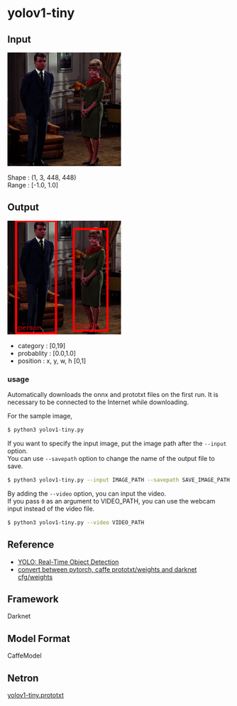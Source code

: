 # yolov1-tiny

## Input

![Input](couple.jpg)

Shape : (1, 3, 448, 448)  
Range : [-1.0, 1.0]

## Output

![Output](output.png)

- category : [0,19]
- probablity : [0.0,1.0]
- position : x, y, w, h [0,1]

### usage
Automatically downloads the onnx and prototxt files on the first run.
It is necessary to be connected to the Internet while downloading.

For the sample image,
``` bash
$ python3 yolov1-tiny.py
```

If you want to specify the input image, put the image path after the `--input` option.  
You can use `--savepath` option to change the name of the output file to save.
```bash
$ python3 yolov1-tiny.py --input IMAGE_PATH --savepath SAVE_IMAGE_PATH
```

By adding the `--video` option, you can input the video.   
If you pass `0` as an argument to VIDEO_PATH, you can use the webcam input instead of the video file.
```bash
$ python3 yolov1-tiny.py --video VIDEO_PATH
```

## Reference

- [YOLO: Real-Time Object Detection](https://pjreddie.com/darknet/yolov1/)
- [convert between pytorch, caffe prototxt/weights and darknet cfg/weights](https://github.com/marvis/pytorch-caffe-darknet-convert)

## Framework

Darknet

## Model Format

CaffeModel

## Netron

[yolov1-tiny.prototxt](https://lutzroeder.github.io/netron/?url=https://storage.googleapis.com/ailia-models/yolov1-tiny/yolov1-tiny.prototxt)
